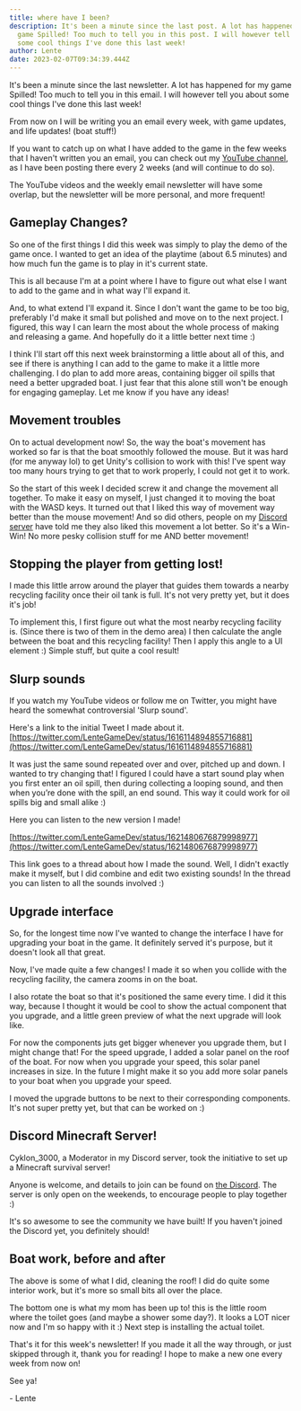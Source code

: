 ```yaml
---
title: where have I been?
description: It's been a minute since the last post. A lot has happened for my
  game Spilled! Too much to tell you in this post. I will however tell you about
  some cool things I've done this last week!
author: Lente
date: 2023-02-07T09:34:39.444Z
---
```

It's been a minute since the last newsletter. A lot has happened for my game Spilled! Too much to tell you in this email. I will however tell you about some cool things I've done this last week!

From now on I will be writing you an email every week, with game updates, and life updates! (boat stuff!)

If you want to catch up on what I have added to the game in the few weeks that I haven't written you an email, you can check out my [YouTube channel](https://www.youtube.com/@LenteGameDev), as I have been posting there every 2 weeks (and will continue to do so).

The YouTube videos and the weekly email newsletter will have some overlap, but the newsletter will be more personal, and more frequent!

## Gameplay Changes?

So one of the first things I did this week was simply to play the demo of the game once. I wanted to get an idea of the playtime (about 6.5 minutes) and how much fun the game is to play in it's current state.

This is all because I'm at a point where I have to figure out what else I want to add to the game and in what way I'll expand it.

And, to what extend I'll expand it. Since I don't want the game to be too big, preferably I'd make it small but polished and move on to the next project. I figured, this way I can learn the most about the whole process of making and releasing a game. And hopefully do it a little better next time :) 

I think I'll start off this next week brainstorming a little about all of this, and see if there is anything I can add to the game to make it a little more challenging. I do plan to add more areas, containing bigger oil spills that need a better upgraded boat. I just fear that this alone still won't be enough for engaging gameplay. Let me know if you have any ideas!

## Movement troubles

On to actual development now!  So, the way the boat's movement has worked so far is that the boat smoothly followed the mouse. 
But it was hard (for me anyway lol) to get Unity's collision to work with this! 
I've spent way too many hours trying to get that to work properly, I could not get it to work.

So the start of this week I decided screw it and change the movement all together. To make it easy on myself, I just changed it to moving the boat with the WASD keys.
It turned out that I liked this way of movement way better than the mouse movement!
And so did others, people on my [Discord server](https://discord.com/invite/qya9Eb9Z9t) have told me they also liked this movement a lot better. So it's a Win-Win! No more pesky collision stuff for me AND better movement!

## Stopping the player from getting lost!

I made this little arrow around the player that guides them towards a nearby recycling facility once their oil tank is full. It's not very pretty yet, but it does it's job!

To implement this, I first figure out what the most nearby recycling facility is. (Since there is two of them in the demo area) 
I then calculate the angle between the boat and this recycling facility! Then I apply this angle to a UI element :)
Simple stuff, but quite a cool result!

## Slurp sounds

If you watch my YouTube videos or follow me on Twitter, you might have heard the somewhat controversial 'Slurp sound'.

Here's a link to the initial Tweet I made about it.
[https://twitter.com/LenteGameDev/status/1616114894855716881](https://twitter.com/LenteGameDev/status/1616114894855716881)

It was just the same sound repeated over and over, pitched up and down.
I wanted to try changing that! I figured I could have a start sound play when you first enter an oil spill, then during collecting a looping sound, and then when you’re done with the spill, an end sound. 
This way it could work for oil spills big and small alike :)

Here you can listen to the new version I made!

[https://twitter.com/LenteGameDev/status/1621480676879998977](https://twitter.com/LenteGameDev/status/1621480676879998977)

This link goes to a thread about how I made the sound. Well, I didn't exactly make it myself, but I did combine and edit two existing sounds! In the thread you can listen to all the sounds involved :)

## Upgrade interface

So, for the longest time now I've wanted to change the interface I have for upgrading your boat in the game. It definitely served it's purpose, but it doesn't look all that great.

Now, I've made quite a few changes! I made it so when you collide with the recycling facility, the camera zooms in on the boat. 

I also rotate the boat so that it's positioned the same every time. 
I did it this way, because I thought it would be cool to show the actual component that you upgrade, and a little green preview of what the next upgrade will look like.

For now the components juts get bigger whenever you upgrade them, but I might change that! 
For the speed upgrade, I added a solar panel on the roof of the boat. For now when you upgrade your speed, this solar panel increases in size. In the future I might make it so you add more solar panels to your boat when you upgrade your speed.

I moved the upgrade buttons to be next to their corresponding components.
It's not super pretty yet, but that can be worked on :)

## Discord Minecraft Server!

Cyklon_3000, a Moderator in my Discord server, took the initiative to set up a Minecraft survival server! 

Anyone is welcome, and details to join can be found on [the Discord](https://discord.com/invite/qya9Eb9Z9t). 
The server is only open on the weekends, to encourage people to play together :)

It's so awesome to see the community we have built! If you haven't joined the Discord yet, you definitely should!

## Boat work, before and after

The above is some of what I did, cleaning the roof! I did do quite some interior work, but it's more so small bits all over the place.

The bottom one is what my mom has been up to! this is the little room where the toilet goes (and maybe a shower some day?). 
It looks a LOT nicer now and I'm so happy with it :) Next step is installing the actual toilet.


That's it for this week's newsletter! If you made it all the way through, or just skipped through it, thank you for reading! I hope to make a new one every week from now on!

See ya!

\- Lente